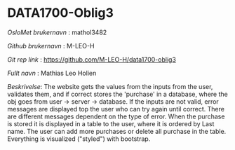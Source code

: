 # DATA1700-Oblig3

*OsloMet brukernavn* : mathol3482

*Github brukernavn* : M-LEO-H

*Git rep link* : https://github.com/M-LEO-H/data1700-oblig3

*Fullt navn* : Mathias Leo Holien

*Beskrivelse*: 
The website gets the values from the inputs from the user, validates them, and if correct stores the 'purchase' in a database,
where the obj goes from user -> server -> database. If the inputs are not valid, error messages are displayed top the user who can
try again until correct. There are different messages dependent on the type of error. When the purchase is stored it is displayed in a
table to the user, where it is ordered by Last name. The user can add more purchases or delete all purchase in the table.
Everything is visualized ("styled") with  bootstrap.
